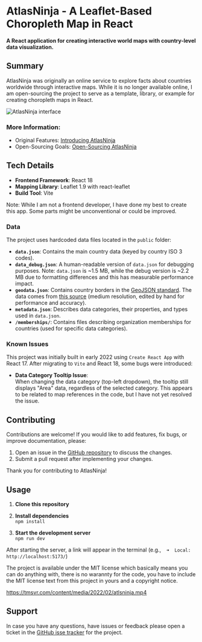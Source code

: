 # AtlasNinja - A Leaflet-Based Choropleth Map in React
**A React application for creating interactive world maps with country-level data visualization.**


## Summary

AtlasNinja was originally an online service to explore facts about countries worldwide through interactive maps. While it is no longer available online, I am open-sourcing the project to serve as a template, library, or example for creating choropleth maps in React.

![AtlasNinja interface](https://tmsvr.com/content/images/size/w1600/2022/02/Screenshot-2022-02-28-at-13.03.00.png)

### More Information:
- Original Features: [Introducing AtlasNinja](https://tmsvr.com/introducing-a-new-app-atlasninja/)
- Open-Sourcing Goals: [Open-Sourcing AtlasNinja](https://tmsvr.com/open-sourcing-atlasninja-react-leaflet-choropleth-map)


## Tech Details

- **Frontend Framework**: React 18
- **Mapping Library**: Leaflet 1.9 with react-leaflet
- **Build Tool**: Vite

Note: While I am not a frontend developer, I have done my best to create this app. Some parts might be unconventional or could be improved.

### Data

The project uses hardcoded data files located in the `public` folder:

- **`data.json`**: Contains the main country data (keyed by country ISO 3 codes).
- **`data_debug.json`**: A human-readable version of `data.json` for debugging purposes. Note: `data.json` is ~1.5 MB, while the debug version is ~2.2 MB due to formatting differences and this has measurable performance impact.
- **`geodata.json`**: Contains country borders in the [GeoJSON standard](https://geojson.org). The data comes from [this source](https://geojson-maps.kyd.au) (medium resolution, edited by hand for performance and accuracy).
- **`metadata.json`**: Describes data categories, their properties, and types used in `data.json`.
- **`/memberships/`**: Contains files describing organization memberships for countries (used for specific data categories).

### Known Issues

This project was initially built in early 2022 using `Create React App` with React 17. After migrating to `Vite` and React 18, some bugs were introduced:

- **Data Category Tooltip Issue**:  
  When changing the data category (top-left dropdown), the tooltip still displays "Area" data, regardless of the selected category. This appears to be related to map references in the code, but I have not yet resolved the issue.

## Contributing

Contributions are welcome! If you would like to add features, fix bugs, or improve documentation, please:

1. Open an issue in the [GitHub repository](https://github.com/tmsvr/atlas-ninja/issues) to discuss the changes.
2. Submit a pull request after implementing your changes.

Thank you for contributing to AtlasNinja!


## Usage

1. **Clone this repository**

2. **Install dependencies**  
```npm install```

3. **Start the development server**  
```npm run dev```

After starting the server, a link will appear in the terminal (e.g.,`  ➜  Local:   http://localhost:5173/`)

The project is available under the MIT license which basically means you can do anything with, there is no warannty for the code, you have to include the MIT license text from this project in yours and a copyright notice. 

https://tmsvr.com/content/media/2022/02/atlsninja.mp4

## Support

In case you have any questions, have issues or feedback please open a ticket in the [GitHub isse tracker](https://github.com/tmsvr/atlas-ninja/issues) for the project.